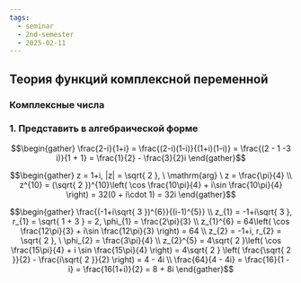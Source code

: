 ```yaml
---
tags:
  - seminar
  - 2nd-semester
  - 2025-02-11
---
```


## Теория функций комплексной переменной

### Комплексные числа

### 1. Представить в алгебраической форме

$$\begin{gather}
\frac{2-i}{1+i} = \frac{(2-i)(1-i)}{(1+i)(1-i)} = \frac{(2 - 1 -3 i)}{1 + 1} = \frac{1}{2} - \frac{3}{2}i
\end{gather}$$

$$\begin{gather}
z = 1+i, |z| = \sqrt{ 2 }, \ \mathrm{arg} \ z = \frac{\pi}{4} \\
z^{10} = (\sqrt{ 2 })^{10}\left( \cos \frac{10\pi}{4} + i\sin \frac{10\pi}{4} \right) = 32(0 + i\cdot 1) = 32i
\end{gather}$$

$$\begin{gather}
\frac{(-1+i\sqrt{ 3 })^{6}}{(i-1)^{5}} \\
z_{1} = -1+i\sqrt{ 3 }, r_{1} = \sqrt{ 1 + 3 } = 2, \phi_{1} = \frac{2\pi}{3} \\
z_{1}^{6} = 64\left( \cos \frac{12\pi}{3} + i\sin \frac{12\pi}{3} \right) = 64 \\
z_{2} = -1+i, r_{2} = \sqrt{ 2 }, \ \phi_{2} = \frac{3\pi}{4} \\
z_{2}^{5} = 4\sqrt{ 2 }\left( \cos \frac{15\pi}{4} + i \sin \frac{15\pi}{4} \right) = 4\sqrt{ 2 } \left( \frac{\sqrt{ 2 }}{2} - \frac{i\sqrt{ 2 }}{2} \right) = 4 - 4i \\
\frac{64}{4 - 4i} = \frac{16}{1 - i} = \frac{16(1+i)}{2} = 8 + 8i
\end{gather}$$

